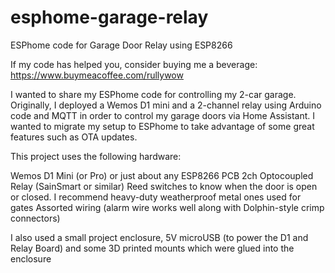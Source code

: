 # esphome-garage-relay


ESPhome code for Garage Door Relay using ESP8266

If my code has helped you, consider buying me a beverage:
https://www.buymeacoffee.com/rullywow

I wanted to share my ESPhome code for controlling my 2-car garage. Originally, I deployed a Wemos D1 mini and a 2-channel relay using Arduino code and MQTT in order to control my garage doors via Home Assistant. I wanted to migrate my setup to ESPhome to take advantage of some great features such as OTA updates.

This project uses the following hardware:

Wemos D1 Mini (or Pro) or just about any ESP8266 PCB
2ch Optocoupled Relay (SainSmart or similar)
Reed switches to know when the door is open or closed. I recommend heavy-duty weatherproof metal ones used for gates
Assorted wiring (alarm wire works well along with Dolphin-style crimp connectors)

I also used a small project enclosure, 5V microUSB (to power the D1 and Relay Board) and some 3D printed mounts which were glued into the enclosure
